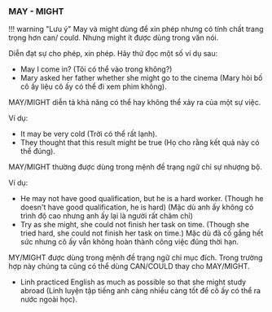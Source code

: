 
### MAY - MIGHT

!!! warning "Lưu ý"
    May và might dùng để xin phép nhưng có tính chất trang trọng hơn can/ could. Nhưng might ít được dùng trong văn nói.

Diễn đạt sự cho phép, xin phép. Hãy thử đọc một số ví dụ sau:

- May I come in? (Tôi có thể vào trong không?)
- Mary asked her father whether she might go to the cinema (Mary hỏi bố cô ấy liệu cô ấy có thể đi xem phim không).

MAY/MIGHT diễn tả khả năng có thể hay không thể xảy ra của một sự việc.

Ví dụ:

- It may be very cold (Trời có thể rất lạnh).
- They thought that this result might be true (Họ cho rằng kết quả này có thể đúng).

MAY/MIGHT thường được dùng trong mệnh đề trạng ngữ chỉ sự nhượng bộ.

Ví dụ:

- He may not have good qualification, but he is a hard worker. (Though he doesn't have good qualification, he is hard) (Mặc dù anh ấy không có trình độ cao nhưng anh ấy lại là người rất chăm chỉ)
- Try as she might, she could not finish her task on time. (Though she tried hard, she could not finish her task on time.) Mặc dù đã cố gắng hết sức nhưng cô ấy vẫn không hoàn thành công việc đúng thời hạn.

MY/MIGHT được dùng trong mệnh đề trạng ngữ chỉ mục đích. Trong trường hợp này chúng ta cũng có thể dùng CAN/COULD thay cho MAY/MIGHT.

- Linh practiced English as much as possible so that she might study abroad (Linh luyện tập tiếng anh càng nhiều càng tốt để cô ấy có thể ra nước ngoài học).

